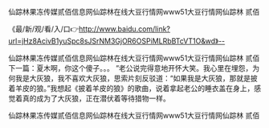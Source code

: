 仙踪林果冻传媒贰佰信息网仙踪林在线大豆行情网www51大豆行情网仙踪林 贰佰

《最/新/观/看/入/口👉http://www.baidu.com/link?url=jHz8AcivB1yuSpc8sJSrNM3GjOR6OSPiMLRbBTcVT1O&wd》--

仙踪林果冻传媒贰佰信息网仙踪林在线大豆行情网www51大豆行情网仙踪林 贰佰　　下一篇：夏木啊，你这个傻子。。。
”老公说完得意地开怀大笑。我心里在埋怨，为何我是大灰狼，我不喜欢大灰狼，思索片刻反驳道：“如果我是大灰狼，那就是披着羊皮的狼。”我想起《披着羊皮的狼》的歌曲，说着拿起老公的睡衣盖在身上，感觉着真的成为了大灰狼，正在潜伏着等待猎物一样。





仙踪林果冻传媒贰佰信息网仙踪林在线大豆行情网www51大豆行情网仙踪林 贰佰
